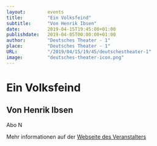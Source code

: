```yaml
---
layout:        events
title:         "Ein Volksfeind"
subtitle:      "Von Henrik Ibsen"
date:          2019-04-15T19:45:00+01:00
publishdate:   2019-04-05T00:00:00+01:00
author:        "Deutsches Theater - 1"
place:         "Deutsches Theater - 1"
URL:           "/2019/04/15/19/45/deutschestheater-1"
image:         "deutsches-theater-icon.png"
---
```


Ein Volksfeind
===========

Von Henrik Ibsen
-----------

 Abo N

Mehr informationen auf der [Webseite des Veranstalters](https://www.dt-goettingen.de/stueck/ein-volksfeind/)
